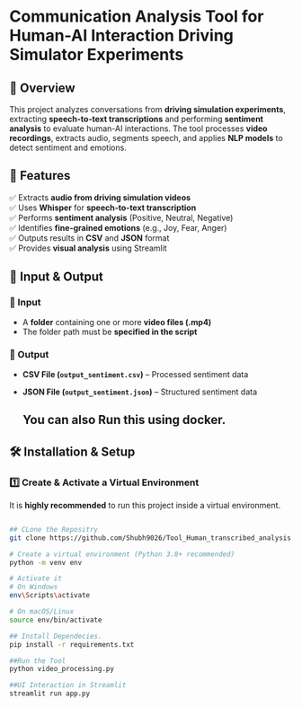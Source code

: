 # Communication Analysis Tool for Human-AI Interaction Driving Simulator Experiments  

## 📌 Overview  
This project analyzes conversations from **driving simulation experiments**, extracting **speech-to-text transcriptions** and performing **sentiment analysis** to evaluate human-AI interactions. The tool processes **video recordings**, extracts audio, segments speech, and applies **NLP models** to detect sentiment and emotions.  

## 🚀 Features  
✅ Extracts **audio from driving simulation videos**  
✅ Uses **Whisper** for **speech-to-text transcription**  
✅ Performs **sentiment analysis** (Positive, Neutral, Negative)  
✅ Identifies **fine-grained emotions** (e.g., Joy, Fear, Anger)  
✅ Outputs results in **CSV** and **JSON** format  
✅ Provides **visual analysis** using Streamlit  

## 📂 Input & Output  
### 🔹 Input  
- A **folder** containing one or more **video files (.mp4)**  
- The folder path must be **specified in the script**  

### 🔹 Output  
- **CSV File (`output_sentiment.csv`)** – Processed sentiment data  
- **JSON File (`output_sentiment.json`)** – Structured sentiment data

  ## You can also Run this using docker.

## 🛠 Installation & Setup  
### 1️⃣ Create & Activate a Virtual Environment  
It is **highly recommended** to run this project inside a virtual environment.  




```bash

## CLone the Repositry
git clone https://github.com/Shubh9026/Tool_Human_transcribed_analysis.git

# Create a virtual environment (Python 3.8+ recommended)
python -m venv env  

# Activate it  
# On Windows  
env\Scripts\activate  

# On macOS/Linux  
source env/bin/activate  

## Install Dependecies.
pip install -r requirements.txt

##Run the Tool
python video_processing.py

##UI Interaction in Streamlit
streamlit run app.py  


